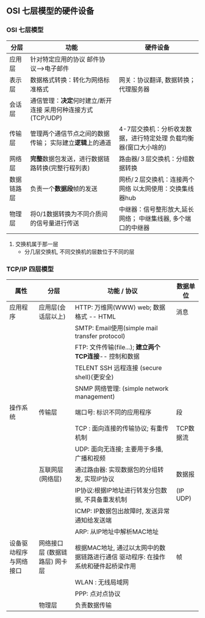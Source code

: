 ## OSI 七层模型的硬件设备

### OSI 七层模型

| 分层       | 功能                                                         | 硬件设备                                                     |
| ---------- | ------------------------------------------------------------ | ------------------------------------------------------------ |
| 应用层     | 针对特定应用的协议 邮件协议-->电子邮件                       |                                                              |
| 表示层     | 数据格式转换：转化为网络标准格式                             | 网关：协议翻译, 数据转换； 代理服务器                        |
| 会话层     | 通信管理：**决定**何时建立/断开连接 采用何种连接方式(TCP/UDP) |                                                              |
| 传输层     | 管理两个通信节点之间的数据传输； 实际建立**逻辑**上的通道    | 4-7层交换机：分析收发数据，进行特定处理 负载均衡器(窗口大小啥的) |
| 网络层     | **完整**数据包发送，进行数据链路转换(完整行程列表)           | 路由器/３层交换机：分组数据转换                              |
| 数据链路层 | 负责一个**数据段**帧的发送                                   | 网桥/２层交换机：连接两个网络 以太网使用：交换集线器hub      |
| 物理层     | 将0/1数据转换为不同介质间的信号量进行传送                    | 中继器：信号整形放大,延长网络； 中继集线器, 多个端口的中继器 |

1. 交换机属于那一层
   + 分几层交换机, 不同交换机的层数位于不同的层

### TCP/IP 四层模型

| 属性                    | 分层                           | 功能 / 协议                                                  | 数据单位  |
| ----------------------- | ------------------------------ | ------------------------------------------------------------ | --------- |
| 应用程序                | 应用层(会话层以上)             | HTTP: 万维网(WWW) web;   数据格式 -- HTML                    | 消息      |
|                         |                                | SMTP: Email使用(simple mail transfer protocol)               |           |
|                         |                                | FTP: 文件传输(file...); **建立两个TCP连接**-- 控制和数据     |           |
|                         |                                | TELENT  SSH 远程连接 (secure shell)(更安全)                  |           |
|                         |                                | SNMP 网络管理: (simple network management)                   |           |
| 操作系统                | 传输层                         | 端口号: 标识不同的应用程序                                   | 段        |
|                         |                                | TCP : 面向连接的传输协议; 有重传机制                         | TCP数据流 |
|                         |                                | UDP: 面向无连接; 主要用于多播, 广播和视频                    |           |
|                         | 互联网层(网络层)               | 通过路由器: 实现数据包的分组转发, 实现IP协议                 | 数据报    |
|                         |                                | IP协议:根据IP地址进行转发分包数据, 不具备重发机制            | (IP UDP)  |
|                         |                                | ICMP: IP数据包出故障时, 发送异常通知给发送端                 |           |
|                         |                                | ARP: 从IP地址中解析MAC地址                                   |           |
| 设备驱动程序 与网络接口 | 网络接口层 (数据链路层) 网卡层 | 根据MAC地址, 通过以太网中的数据链路进行通信 驱动程序: 在操作系统和硬件起桥梁作用 | 帧        |
|                         |                                | WLAN : 无线局域网                                            |           |
|                         |                                | PPP: 点对点协议                                              |           |
|                         | 物理层                         | 负责数据传输                                                 |           |